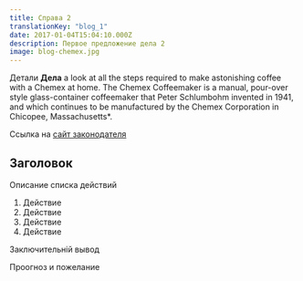 ```yaml
---
title: Справа 2
translationKey: "blog_1"
date: 2017-01-04T15:04:10.000Z
description: Первое предложение дела 2
image: blog-chemex.jpg
---
```


Детали  **Дела** a look at all the steps required to make astonishing coffee with a Chemex at home. The Chemex Coffeemaker is a manual, pour-over style glass-container coffeemaker that Peter Schlumbohm invented in 1941, and which continues to be manufactured by the Chemex Corporation in Chicopee, Massachusetts\*.

Ссылка на  [сайт законодателя](https://zakon.rada.gov.ua/laws/main/index) 

## Заголовок

Описание списка действий

1. Действие
2. Действие
3. Действие
4. Действие

Заключительній вывод

Проогноз и пожелание
